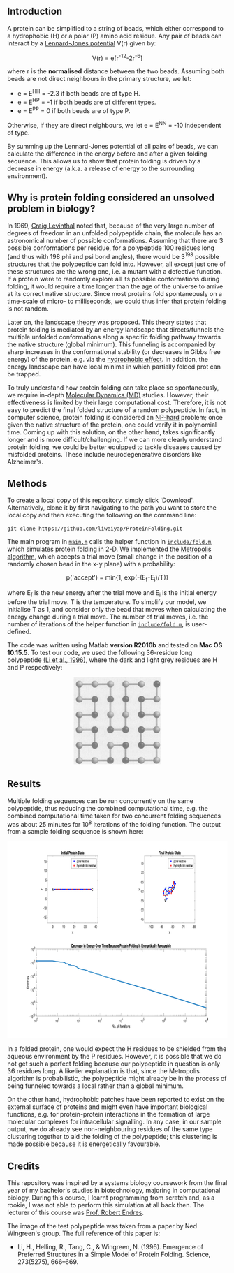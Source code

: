 ## Introduction

A protein can be simplified to a string of beads, which either correspond to a hydrophobic (H) or a polar (P) amino acid residue. Any pair of beads can interact by a [Lennard-Jones potential](https://en.wikipedia.org/wiki/Lennard-Jones_potential) V(r) given by:

<p align="center">V(r) = e[r<sup>-12</sup>-2r<sup>-6</sup>]</p>

where r is the **normalised** distance between the two beads. Assuming both beads are not direct neighbours in the primary structure, we let:
* e = E<sup>HH</sup> = -2.3 if both beads are of type H.
* e = E<sup>HP</sup> = -1 if both beads are of different types.
* e = E<sup>PP</sup> = 0 if both beads are of type P.

Otherwise, if they are direct neighbours, we let e = E<sup>NN</sup> = -10 independent of type.

By summing up the Lennard-Jones potential of all pairs of beads, we can calculate the difference in the energy before and after a given folding sequence. This allows us to show that protein folding is driven by a decrease in energy (a.k.a. a release of energy to the surrounding environment).

## Why is protein folding considered an unsolved problem in biology?

In 1969, [Craig Levinthal](https://en.wikipedia.org/wiki/Levinthal%27s_paradox) noted that, because of the very large number of degrees of freedom in an unfolded polypeptide chain, the molecule has an astronomical number of possible conformations. Assuming that there are 3 possible conformations per residue, for a polypeptide 100 residues long (and thus with 198 phi and psi bond angles), there would be 3<sup>198</sup> possible structures that the polypeptide can fold into. However, all except just one of these structures are the wrong one, i.e. a mutant with a defective function. If a protein were to randomly explore all its possible conformations during folding, it would require a time longer than the age of the universe to arrive at its correct native structure. Since most proteins fold spontaneously on a time-scale of micro- to milliseconds, we could thus infer that protein folding is not random.

Later on, the [landscape theory](https://en.wikipedia.org/wiki/Folding_funnel) was proposed. This theory states that protein folding is mediated by an energy landscape that directs/funnels the multiple unfolded conformations along a specific folding pathway towards the native structure (global minimum). This funneling is accompanied by sharp increases in the conformational stability (or decreases in Gibbs free energy) of the protein, e.g. via the [hydrophobic effect](https://en.wikipedia.org/wiki/Hydrophobic_effect). In addition, the energy landscape can have local minima in which partially folded prot can be trapped.

To truly understand how protein folding can take place so spontaneously, we require in-depth [Molecular Dynamics (MD)](https://en.wikipedia.org/wiki/Molecular_dynamics) studies. However, their effectiveness is limited by their large computational cost. Therefore, it is not easy to predict the final folded structure of a random polypeptide. In fact, in computer science, protein folding is considered an [NP-hard](https://ieeexplore.ieee.org/document/6965037) problem; once given the native structure of the protein, one could verify it in polynomial time. Coming up with this solution, on the other hand, takes significantly longer and is more difficult/challenging. If we can more clearly understand protein folding, we could be better equipped to tackle diseases caused by misfolded proteins. These include neurodegenerative disorders like Alzheimer's.

## Methods

To create a local copy of this repository, simply click 'Download'. Alternatively, clone it by first navigating to the path you want to store the local copy and then executing the following on the command line:
```
git clone https://github.com/liweiyap/ProteinFolding.git
```

The main program in [`main.m`](https://github.com/liweiyap/ProteinFolding/blob/master/main.m) calls the helper function in [`include/fold.m`](https://github.com/liweiyap/ProteinFolding/blob/master/include/fold.m), which simulates protein folding in 2-D. We implemented the [Metropolis algorithm](https://github.com/liweiyap/ProteinFolding/blob/master/include/metropolis.m), which accepts a trial move (small change in the position of a randomly chosen bead in the x-y plane) with a probability:

<p align="center">p('accept') = min{1, exp(-(E<sub>f</sub>-E<sub>i</sub>)/T)}</p>

where E<sub>f</sub> is the new energy after the trial move and E<sub>i</sub> is the initial energy before the trial move. T is the temperature. To simplify our model, we initialise T as 1, and consider only the bead that moves when calculating the energy change during a trial move. The number of trial moves, i.e. the number of iterations of the helper function in [`include/fold.m`](https://github.com/liweiyap/ProteinFolding/blob/master/include/fold.m), is user-defined.

The code was written using Matlab **version R2016b** and tested on **Mac OS 10.15.5**. To test our code, we used the following 36-residue long polypeptide [(Li et al., 1996)](https://science.sciencemag.org/content/273/5275/666.long), where the dark and light grey residues are H and P respectively:

<p align="center">
  <img width="200" height="200" src="assets/test_polypeptide.png">
</p>

## Results

Multiple folding sequences can be run concurrently on the same polypeptide, thus reducing the combined computational time, e.g. the combined computational time taken for two concurrent folding sequences was about 25 minutes for 10<sup>8</sup> iterations of the folding function. The output from a sample folding sequence is shown here:

<p align="center">
  <img height="450" src="assets/sample_output_with_hundred_million_steps.png">
</p>

In a folded protein, one would expect the H residues to be shielded from the aqueous environment by the P residues. However, it is possible that we do not get such a perfect folding because our polypeptide in question is only 36 residues long. A likelier explanation is that, since the Metropolis algorithm is probabilistic, the polypeptide might already be in the process of being funneled towards a local rather than a global minimum.

On the other hand, hydrophobic patches have been reported to exist on the external surface of proteins and might even have important biological functions, e.g. for protein-protein interactions in the formation of large molecular complexes for intracellular signalling. In any case, in our sample output, we do already see non-neighbouring residues of the same type clustering together to aid the folding of the polypeptide; this clustering is made possible because it is energetically favourable.

## Credits

This repository was inspired by a systems biology coursework from the final year of my bachelor's studies in biotechnology, majoring in computational biology. During this course, I learnt programming from scratch and, as a rookie, I was not able to perform this simulation at all back then. The lecturer of this course was [Prof. Robert Endres](https://rgendres3.wixsite.com/biologicalphysics).

The image of the test polypeptide was taken from a paper by Ned Wingreen's group. The full reference of this paper is:
* Li, H., Helling, R., Tang, C., & Wingreen, N. (1996). Emergence of Preferred Structures in a Simple Model of Protein Folding. Science, 273(5275), 666–669.
